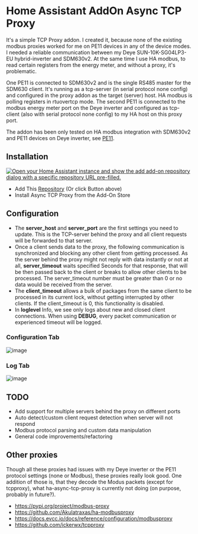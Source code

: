 # Home Assistant AddOn Async TCP Proxy

It's a simple TCP Proxy addon.
I created it, because none of the existing modbus proxies worked for me on PE11 devices in any of the device modes.
I needed a reliable communication between my Deye SUN-10K-SG04LP3-EU hybrid-inverter and SDM630v2.
At the same time I use HA modbus, to read certain registers from the energy meter, and without a proxy, it's problematic.

One PE11 is connected to SDM630v2 and is the single RS485 master for the SDM630 client. It's running as a tcp-server
(in serial protocol none config) and configured in the proxy addon as the target (server) host. HA modbus is polling
registers in rtuovertcp mode. The second PE11 is connected to the modbus energy meter port on the Deye inverter and configured
as tcp-client (also with serial protocol none config) to my HA host on this proxy port.

The addon has been only tested on HA modbus integration with SDM630v2 and PE11 devices on Deye inverter, see [PE11](http://www.hi-flying.com/pe11).

## Installation
[![Open your Home Assistant instance and show the add add-on repository dialog with a specific repository URL pre-filled.](https://my.home-assistant.io/badges/supervisor_add_addon_repository.svg)](https://my.home-assistant.io/redirect/supervisor_add_addon_repository/?repository_url=https%3A%2F%2Fgithub.com%2Fcosote%2Fha-async-tcp-proxy)
- Add This [Repository](https://my.home-assistant.io/redirect/supervisor_add_addon_repository/?repository_url=https%3A%2F%2Fgithub.com%2Fcosote%2Fha-async-tcp-proxy) (Or click Button above)
- Install Async TCP Proxy from the Add-On Store

## Configuration
- The **server_host** and **server_port** are the first settings you need to update. This is the TCP-server behind the proxy and all client requests will be forwarded to that server.
- Once a client sends data to the proxy, the following communication is synchronized and blocking any other client from getting processed. As the server behind the proxy might not reply with data instantly or not at all, **server_timeout** waits specified Seconds for that response, that will be then passed back to the client or breaks to allow other clients to be processed. The server_timeout number must be greater than 0 or no data would be received from the server.
- The **client_timeout** allows a bulk of packages from the same client to be processed in its current lock, without getting interrupted by other clients. If the client_timeout is 0, this functionality is disabled.
- In **loglevel** Info, we see only logs about new and closed client connections. When using **DEBUG**, every packet communication or experienced timeout will be logged.

### Configuration Tab
![image](https://github.com/cosote/ha-async-tcp-proxy/assets/15175818/e08214b3-c4a1-4817-b4c4-21c351ac7f77)

### Log Tab
![image](https://github.com/cosote/ha-async-tcp-proxy/assets/15175818/c325fd04-bff4-4b06-b136-ef436b5e854d)

## TODO
- Add support for multiple servers behind the proxy on different ports
- Auto detect/custom client request detection when server will not respond
- Modbus protocol parsing and custom data manipulation
- General code improvements/refactoring

## Other proxies
Though all these proxies had issues with my Deye inverter or the PE11 protocol settings (none or Modbus), these proxies really look good.
One addition of those is, that they decode the Modus packets (except for tcpproxy), what ha-async-tcp-proxy is currently not doing (on purpose, probably in future?).
- https://pypi.org/project/modbus-proxy
- https://github.com/Akulatraxas/ha-modbusproxy
- https://docs.evcc.io/docs/reference/configuration/modbusproxy
- https://github.com/ickerwx/tcpproxy
